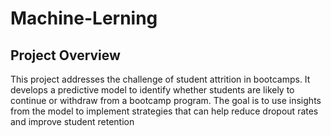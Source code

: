 # Machine-Lerning

## Project Overview
This project addresses the challenge of student attrition in bootcamps. It develops a predictive model to identify whether students are likely to continue or withdraw from a bootcamp program. The goal is to use insights from the model to implement strategies that can help reduce dropout rates and improve student retention
